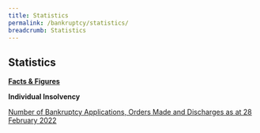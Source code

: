 ```yaml
---
title: Statistics
permalink: /bankruptcy/statistics/
breadcrumb: Statistics
---
```

Statistics
---

<u><b>Facts & Figures</b></u>

**Individual Insolvency**

[Number of Bankruptcy Applications, Orders Made and Discharges as at 28 February 2022](/files/NumberofBankruptcyApplicationsOrdersMadeandDischarges(Feb2022).pdf/)
